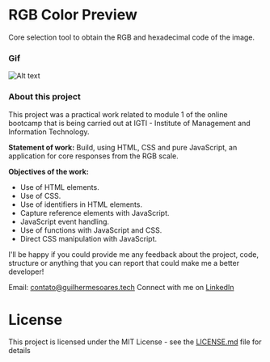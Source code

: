 # RGB Color Preview

Core selection tool to obtain the RGB and hexadecimal code of the image.

### Gif
![Alt text](http://guilhermesoares.tech/github/RGB-Color-Preview/Trabalho1-IGTI-Guilherme-Soares.gif?raw=true "Animation of tool usage")

### About this project
This project was a practical work related to module 1 of the online bootcamp that is being carried out at IGTI - Institute of Management and Information Technology.

**Statement of work:**
Build, using HTML, CSS and pure JavaScript, an application for core responses from the RGB scale.

**Objectives of the work:**
- Use of HTML elements.
- Use of CSS.
- Use of identifiers in HTML elements.
- Capture reference elements with JavaScript.
- JavaScript event handling.
- Use of functions with JavaScript and CSS.
- Direct CSS manipulation with JavaScript.

I'll be happy if you could provide me any feedback about the project, code, structure or anything that you can report that could make me a better developer!

Email: contato@guilhermesoares.tech
Connect with me on [LinkedIn](https://www.linkedin.com/in/guiscota)


# License
This project is licensed under the MIT License - see the [LICENSE.md](https://github.com/guiscota/RGB-Color-Preview/blob/master/LICENSE) file for details